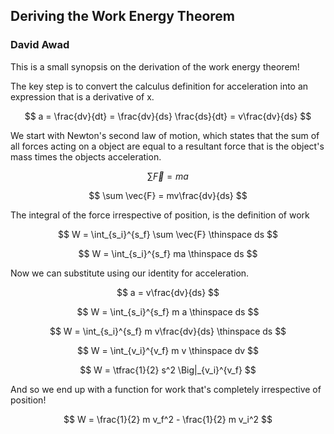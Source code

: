 ## Deriving the Work Energy Theorem

### David Awad


This is a small synopsis on the derivation of the work energy theorem! 


The key step is to convert the calculus definition for acceleration into an expression that is a derivative of x.

$$ a = \frac{dv}{dt} = \frac{dv}{ds} \frac{ds}{dt} = v\frac{dv}{ds} $$


We start with Newton's second law of motion, which states that the sum of all forces acting on a object are equal to a resultant force that is the object's mass times the objects acceleration. 


$$ \sum \vec{F} = ma $$

$$ \sum \vec{F} = mv\frac{dv}{ds} $$



The integral of the force irrespective of position, is the definition of work 

$$ W = \int_{s_i}^{s_f} \sum \vec{F} \thinspace ds $$

$$ W = \int_{s_i}^{s_f} ma \thinspace ds $$

Now we can substitute using our identity for acceleration. 

$$ a = v\frac{dv}{ds} $$


$$ W = \int_{s_i}^{s_f} m a \thinspace ds $$


$$ W = \int_{s_i}^{s_f} m v\frac{dv}{ds} \thinspace ds $$


$$ W = \int_{v_i}^{v_f} m v \thinspace dv $$

$$ W = \tfrac{1}{2} s^2 \Big|_{v_i}^{v_f} $$

And so we end up with a function for work that's completely irrespective of position! 

$$ W = \frac{1}{2} m v_f^2 - \frac{1}{2} m v_i^2 $$


<!-- -> ![](http://faculty.wwu.edu/vawter/physicsnet/topics/Work/gifs/Work12.gif) <- --> 